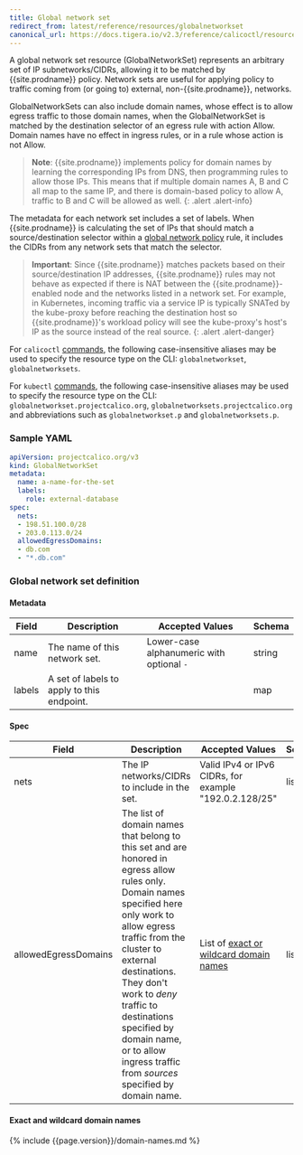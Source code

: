 ```yaml
---
title: Global network set
redirect_from: latest/reference/resources/globalnetworkset
canonical_url: https://docs.tigera.io/v2.3/reference/calicoctl/resources/globalnetworkset
---
```


A global network set resource (GlobalNetworkSet) represents an arbitrary set of IP subnetworks/CIDRs,
allowing it to be matched by {{site.prodname}} policy.  Network sets are useful for applying policy to traffic
coming from (or going to) external, non-{{site.prodname}}, networks.

GlobalNetworkSets can also include domain names, whose effect is to allow egress traffic to those
domain names, when the GlobalNetworkSet is matched by the destination selector of an egress rule
with action Allow.  Domain names have no effect in ingress rules, or in a rule whose action is not
Allow.

> **Note**: {{site.prodname}} implements policy for domain names by learning the
> corresponding IPs from DNS, then programming rules to allow those IPs.  This means that
> if multiple domain names A, B and C all map to the same IP, and there is domain-based
> policy to allow A, traffic to B and C will be allowed as well.
{: .alert .alert-info}

The metadata for each network set includes a set of labels.  When {{site.prodname}} is calculating the set of
IPs that should match a source/destination selector within a
[global network policy]({{site.url}}/{{page.version}}/reference/resources/globalnetworkpolicy) rule, it includes
the CIDRs from any network sets that match the selector.

> **Important**: Since {{site.prodname}} matches packets based on their source/destination IP addresses,
> {{site.prodname}} rules may not behave as expected if there is NAT between the {{site.prodname}}-enabled node and the
> networks listed in a network set.  For example, in Kubernetes, incoming traffic via a service IP is
> typically SNATed by the kube-proxy before reaching the destination host so {{site.prodname}}'s workload
> policy will see the kube-proxy's host's IP as the source instead of the real source.
{: .alert .alert-danger}

For `calicoctl` [commands]({{site.url}}/{{page.version}}/reference/calicoctl/), the following case-insensitive aliases
may be used to specify the resource type on the CLI:
`globalnetworkset`, `globalnetworksets`.

For `kubectl` [commands](https://kubernetes.io/docs/reference/kubectl/overview/), the following case-insensitive aliases
may be used to specify the resource type on the CLI:
`globalnetworkset.projectcalico.org`, `globalnetworksets.projectcalico.org` and abbreviations such as
`globalnetworkset.p` and `globalnetworksets.p`.

### Sample YAML

```yaml
apiVersion: projectcalico.org/v3
kind: GlobalNetworkSet
metadata:
  name: a-name-for-the-set
  labels:
    role: external-database
spec:
  nets:
  - 198.51.100.0/28
  - 203.0.113.0/24
  allowedEgressDomains:
  - db.com
  - "*.db.com"
```

### Global network set definition

#### Metadata

| Field       | Description                                | Accepted Values   | Schema  |
|-------------|--------------------------------------------|-------------------|---------|
| name        | The name of this network set.              | Lower-case alphanumeric with optional `-`  | string  |
| labels      | A set of labels to apply to this endpoint. |                   | map     |

#### Spec

| Field       | Description                                  | Accepted Values                                         | Schema | Default    |
|-------------|----------------------------------------------|---------------------------------------------------------|--------|------------|
| nets        | The IP networks/CIDRs to include in the set. | Valid IPv4 or IPv6 CIDRs, for example "192.0.2.128/25"  | list   |            |
| allowedEgressDomains | The list of domain names that belong to this set and are honored in egress allow rules only.  Domain names specified here only work to allow egress traffic from the cluster to external destinations.  They don't work to _deny_ traffic to destinations specified by domain name, or to allow ingress traffic from _sources_ specified by domain name. | List of [exact or wildcard domain names](#exact-and-wildcard-domain-names) | list   |            |

#### Exact and wildcard domain names

{% include {{page.version}}/domain-names.md %}
